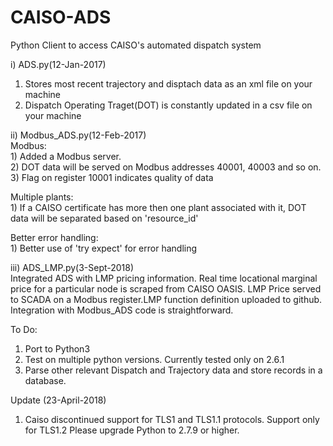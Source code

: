 # CAISO-ADS
Python Client to access CAISO's automated dispatch system

i) ADS.py(12-Jan-2017)<br />
  1) Stores most recent trajectory and disptach data as an xml file on your machine<br />
  2) Dispatch Operating Traget(DOT) is constantly updated in a csv file on your machine<br />


ii) Modbus_ADS.py(12-Feb-2017)<br />
  Modbus:<br />
    1) Added a Modbus server.<br />
    2) DOT data will be served on Modbus addresses 40001, 40003 and so on.<br /> 
    3) Flag on register 10001 indicates quality of data<br />

  Multiple plants:<br />
    1) If a CAISO certificate has more then one plant associated with it, DOT data will be separated based on 'resource_id' <br />
  
  Better error handling:<br />
    1) Better use of 'try expect' for error handling<br />
    
 iii) ADS_LMP.py(3-Sept-2018)<br />
  Integrated ADS with LMP pricing information. Real time locational marginal price for a particular node is scraped from CAISO OASIS. LMP Price served to SCADA on a Modbus register.LMP function definition uploaded to github. Integration with Modbus_ADS code is straightforward.<br />


To Do:<br />
 1) Port to Python3<br />
 2) Test on multiple python versions. Currently tested only on 2.6.1<br />
 3) Parse other relevant Dispatch and Trajectory data and store records in a database.<br />  
 
 
 Update (23-April-2018)
 1) Caiso discontinued support for TLS1 and TLS1.1 protocols. Support only for TLS1.2 Please upgrade Python to 2.7.9 or higher.

